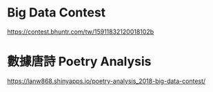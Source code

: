 # Big Data Contest
https://contest.bhuntr.com/tw/15911832120018102b
# 數據唐詩 Poetry Analysis
https://lanw868.shinyapps.io/poetry-analysis_2018-big-data-contest/

